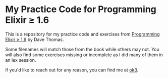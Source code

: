 # My Practice Code for Programming Elixir ≥ 1.6

This is a repository for my practice code and exercises from [Programming Elixir ≥ 1.6](https://pragprog.com/titles/elixir16/programming-elixir-1-6/ "Programming Elixir") by Dave Thomas. 

Some filenames will match those from the book while others may not. You will also find some exercises missing or incomplete as I did many of them in an iex session.

If you'd like to reach out for any reason, you can find me at [ok3](https://ok3.dev).
